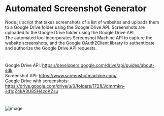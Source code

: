 # Automated Screenshot Generator

Node.js script that takes screenshots of a list of websites and uploads them to a Google Drive folder using the Google Drive API. Screenshots are uploaded to the Google Drive folder using the Google Drive API. 
<br>The automated tool incorporates
Screenshot Machine API to capture the website screenshots, and the Google OAuth2Client library to authenticate and authorize the Google Drive API requests.
#
Google Drive API: https://developers.google.com/drive/api/guides/about-sdk <br> 
Screenshot API: https://www.screenshotmachine.com/ <br>
Google Drive with screenshots: https://drive.google.com/drive/u/0/folders/1721LVdmrmkn-sd1qZ4kA3UBSH4zoKZsu
#
![image](https://user-images.githubusercontent.com/79693733/235216518-6cedf116-6955-4887-9820-706179c2a8d8.png)
#
